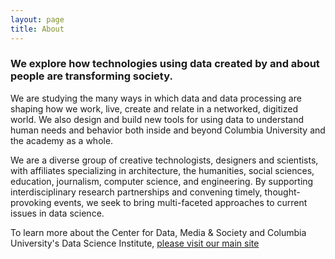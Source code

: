 ```yaml
---
layout: page
title: About
---
```


### We explore how technologies using data created by and about people are transforming society.

We are studying the many ways in which data and data processing are shaping how we work, live, create and relate in a networked, digitized world. We also design and build new tools for using data to understand human needs and behavior both inside and beyond Columbia University and the academy as a whole.

We are a diverse group of creative technologists, designers and scientists, with affiliates specializing in architecture, the humanities, social sciences, education, journalism, computer science, and engineering. By supporting interdisciplinary research partnerships and convening timely, thought-provoking events, we seek to bring multi-faceted approaches to current issues in data science.

To learn more about the Center for Data, Media & Society and Columbia University's Data Science Institute, [please visit our main site](https://datascience.columbia.edu/research/centers/data-media-and-society/)
